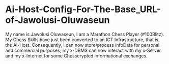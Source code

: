# Ai-Host-Config-For-The-Base_URL-of-Jawolusi-Oluwaseun
My name is Jawolusi Oluwaseun, I am a Marathon Chess Player (#100Blitz). My Chess Skills have just been converted to an ICT Infrastructure, that is, the Ai-Host. 
Consequently, I can now store/process infoData for personal and commercial purposes; my x-DBMS can now interact with my x-Server and my x-Internet for some Chesscrypted informational exchanges. 
